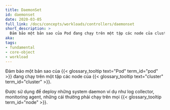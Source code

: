 ```yaml
---
title: DaemonSet
id: daemonset
date: 2020-03-05
full_link: /docs/concepts/workloads/controllers/daemonset
short_description: >
  Đảm bảo một bản sao của Pod đang chạy trên một tập các node của cluster.
aka: 
tags:
- fundamental
- core-object
- workload
---
```

 Đảm bảo một bản sao của {{< glossary_tooltip text="Pod" term_id="pod" >}} đang chạy trên một tập các node của {{< glossary_tooltip text="cluster" term_id="cluster" >}}.

<!--more--> 

Được sử dụng để deploy những system daemon ví dụ như log collector, monitoring agent, những cái thường phải chạy trên mọi {{< glossary_tooltip term_id="node" >}}.

